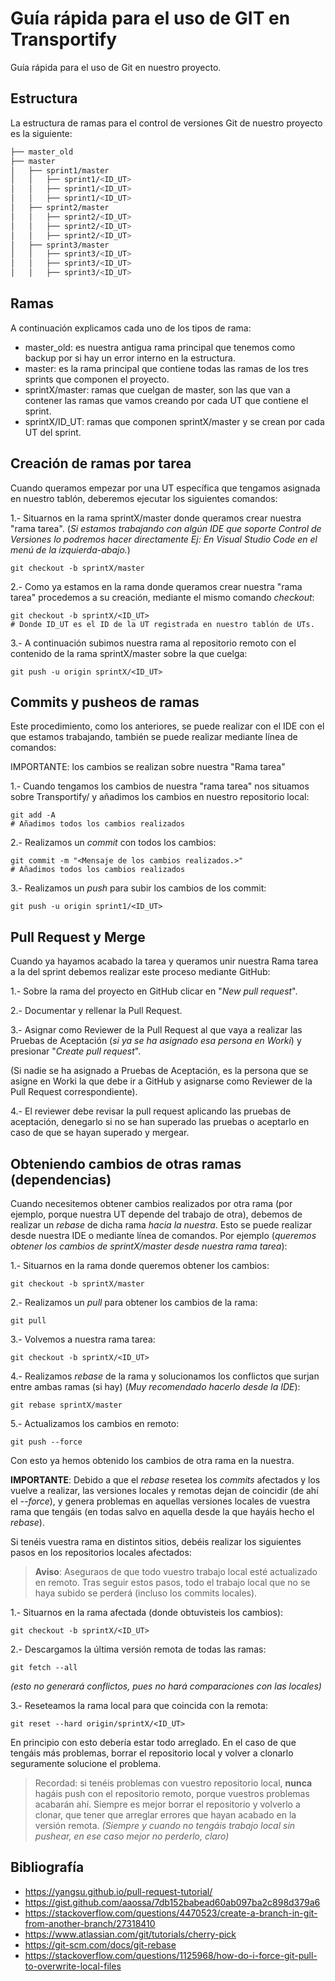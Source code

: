 # Guía rápida para el uso de GIT en Transportify

Guía rápida para el uso de Git en nuestro proyecto.

## Estructura

La estructura de ramas para el control de versiones Git de nuestro proyecto es la siguiente:

```bash
├── master_old
├── master
│   ├── sprint1/master
│   │   ├── sprint1/<ID_UT>
│   │   ├── sprint1/<ID_UT>
│   │   ├── sprint1/<ID_UT>
│   ├── sprint2/master
│   │   ├── sprint2/<ID_UT>
│   │   ├── sprint2/<ID_UT>
│   │   ├── sprint2/<ID_UT>
│   ├── sprint3/master
│   │   ├── sprint3/<ID_UT>
│   │   ├── sprint3/<ID_UT>
│   │   ├── sprint3/<ID_UT>
```


## Ramas

A continuación explicamos cada uno de los tipos de rama:

- master_old: es nuestra antigua rama principal que tenemos como backup por si hay un error interno en la estructura.
- master: es la rama principal que contiene todas las ramas de los tres sprints que componen el proyecto.
- sprintX/master: ramas que cuelgan de master, son las que van a contener las ramas que vamos creando por cada UT que contiene el sprint.
- sprintX/ID_UT: ramas que componen sprintX/master y se crean por cada UT del sprint.

## Creación de ramas por tarea

Cuando queramos empezar por una UT específica que tengamos asignada en nuestro tablón, deberemos ejecutar los siguientes comandos:

1.- Situarnos en la rama sprintX/master donde queramos crear nuestra "rama tarea". (*Si estamos trabajando con algún IDE que soporte Control de Versiones lo podremos hacer directamente Ej: En Visual Studio Code en el menú de la izquierda-abajo.*)

```shell
git checkout -b sprintX/master
```

2.- Como ya estamos en la rama donde queramos crear nuestra "rama tarea" procedemos a su creación, mediante el mismo comando *checkout*:

```shell
git checkout -b sprintX/<ID_UT>
# Donde ID_UT es el ID de la UT registrada en nuestro tablón de UTs.
```

3.- A continuación subimos nuestra rama al repositorio remoto con el contenido de la rama sprintX/master sobre la que cuelga:

```shell
git push -u origin sprintX/<ID_UT>
```

## Commits y pusheos de ramas

Este procedimiento, como los anteriores, se puede realizar con el IDE con el que estamos trabajando, también se puede realizar mediante línea de comandos:

IMPORTANTE: los cambios se realizan sobre nuestra "Rama tarea"

1.- Cuando tengamos los cambios de nuestra "rama tarea" nos situamos sobre Transportify/ y añadimos los cambios en nuestro repositorio local:

```shell
git add -A
# Añadimos todos los cambios realizados
```

2.- Realizamos un *commit* con todos los cambios:

```shell
git commit -m "<Mensaje de los cambios realizados.>"
# Añadimos todos los cambios realizados
```

3.- Realizamos un *push* para subir los cambios de los commit:

```shell
git push -u origin sprint1/<ID_UT>
```

## Pull Request y Merge

Cuando ya hayamos acabado la tarea y queramos unir nuestra Rama tarea a la del sprint debemos realizar este proceso mediante GitHub:

1.- Sobre la rama del proyecto en GitHub clicar en "*New pull request*".

2.- Documentar y rellenar la Pull Request.

3.- Asignar como Reviewer de la Pull Request al que vaya a realizar las Pruebas de Aceptación (*si ya se ha asignado esa persona en Worki*) y presionar "*Create pull request*". 

(Si nadie se ha asignado a Pruebas de Aceptación, es la persona que se asigne en Worki la que debe ir a GitHub y asignarse como Reviewer de la Pull Request correspondiente).

4.- El reviewer debe revisar la pull request aplicando las pruebas de aceptación, denegarlo si no se han superado las pruebas o aceptarlo en caso de que se hayan superado y mergear.


## Obteniendo cambios de otras ramas (dependencias)
Cuando necesitemos obtener cambios realizados por otra rama (por ejemplo, porque nuestra UT depende del trabajo de otra), debemos de realizar un *rebase* de dicha rama *hacia la nuestra*. Esto se puede realizar desde nuestra IDE o mediante línea de comandos. Por ejemplo (*queremos obtener los cambios de sprintX/master desde nuestra rama tarea*):

1.- Situarnos en la rama donde queremos obtener los cambios:

```shell
git checkout -b sprintX/master
```

2.- Realizamos un *pull* para obtener los cambios de la rama:

```shell
git pull
```

3.- Volvemos a nuestra rama tarea:

```shell
git checkout -b sprintX/<ID_UT>
```

4.- Realizamos *rebase* de la rama y solucionamos los conflictos que surjan entre ambas ramas (si hay) (*Muy recomendado hacerlo desde la IDE*):

```shell
git rebase sprintX/master
```

5.- Actualizamos los cambios en remoto:

```shell
git push --force
```
Con esto ya hemos obtenido los cambios de otra rama en la nuestra.

**IMPORTANTE**: Debido a que el *rebase* resetea los *commits* afectados y los vuelve a realizar, las versiones locales y remotas dejan de coincidir (de ahí el *--force*), y genera problemas en aquellas versiones locales de vuestra rama que tengáis (en todas salvo en aquella desde la que hayáis hecho el *rebase*).

Si tenéis vuestra rama en distintos sitios, debéis realizar los siguientes pasos en los repositorios locales afectados:

>**Aviso**: Aseguraos de que todo vuestro trabajo local esté actualizado en remoto. Tras seguir estos pasos, todo el trabajo local que no se haya subido se perderá (incluso los commits locales).

1.- Situarnos en la rama afectada (donde obtuvisteis los cambios):

```shell
git checkout -b sprintX/<ID_UT>
```
2.- Descargamos la última versión remota de todas las ramas:

```shell
git fetch --all
```
*(esto no generará conflictos, pues no hará comparaciones con las locales)*

3.- Reseteamos la rama local para que coincida con la remota:
```shell
git reset --hard origin/sprintX/<ID_UT>
```

En principio con esto debería estar todo arreglado. En el caso de que tengáis más problemas, borrar el repositorio local y volver a clonarlo seguramente solucione el problema.

>Recordad: si tenéis problemas con vuestro repositorio local, **nunca** hagáis push con el repositorio remoto, porque vuestros problemas acabarán ahí. Siempre es mejor borrar el repositorio y volverlo a clonar, que tener que arreglar errores que hayan acabado en la versión remota. *(Siempre y cuando no tengáis trabajo local sin pushear, en ese caso mejor no perderlo, claro)*

## Bibliografía

- https://yangsu.github.io/pull-request-tutorial/
- https://gist.github.com/aaossa/7db152babead60ab097ba2c898d379a6
- https://stackoverflow.com/questions/4470523/create-a-branch-in-git-from-another-branch/27318410
- https://www.atlassian.com/git/tutorials/cherry-pick
- https://git-scm.com/docs/git-rebase
- https://stackoverflow.com/questions/1125968/how-do-i-force-git-pull-to-overwrite-local-files
